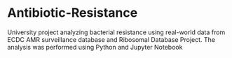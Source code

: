 # Antibiotic-Resistance
University project analyzing bacterial resistance using real-world data from ECDC AMR surveillance database and Ribosomal Database Project. The analysis was performed using Python and Jupyter Notebook

